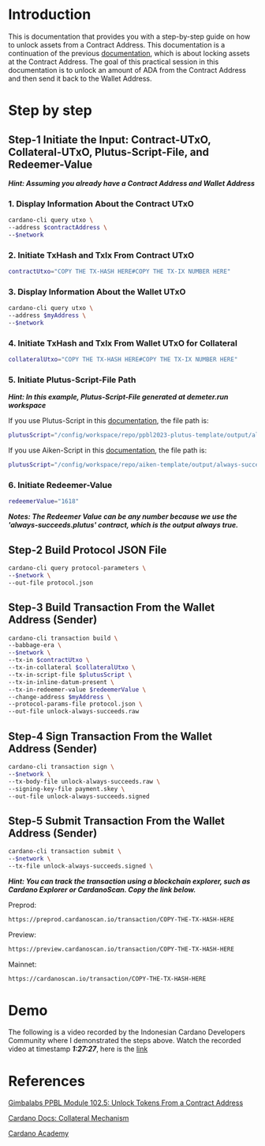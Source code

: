 # Introduction

This is documentation that provides you with a step-by-step guide on how to unlock assets from a Contract Address. This documentation is a continuation of the previous [documentation](https://github.com/ValdryanIvandito/cardano-lock-unlocking-assets-guides/blob/main/lock-assets-at-contract-address-eng.md), which is about locking assets at the Contract Address. The goal of this practical session in this documentation is to unlock an amount of ADA from the Contract Address and then send it back to the Wallet Address.

# Step by step

## Step-1 Initiate the Input: Contract-UTxO, Collateral-UTxO, Plutus-Script-File, and Redeemer-Value

**_Hint: Assuming you already have a Contract Address and Wallet Address_**

### 1. Display Information About the Contract UTxO

```bash
cardano-cli query utxo \
--address $contractAddress \
--$network
```

### 2. Initiate TxHash and TxIx From Contract UTxO

```bash
contractUtxo="COPY THE TX-HASH HERE#COPY THE TX-IX NUMBER HERE"
```

### 3. Display Information About the Wallet UTxO

```bash
cardano-cli query utxo \
--address $myAddress \
--$network
```

### 4. Initiate TxHash and TxIx From Wallet UTxO for Collateral

```bash
collateralUtxo="COPY THE TX-HASH HERE#COPY THE TX-IX NUMBER HERE"
```

### 5. Initiate Plutus-Script-File Path

**_Hint: In this example, Plutus-Script-File generated at demeter.run workspace_**

If you use Plutus-Script in this [documentation](https://github.com/ValdryanIvandito/cardano-script-compiling-guides/blob/main/compiling-plutustx-script-eng.md), the file path is:

```bash
plutusScript="/config/workspace/repo/ppbl2023-plutus-template/output/always-succeeds.plutus"
```

If you use Aiken-Script in this [documentation](https://github.com/ValdryanIvandito/cardano-script-compiling-guides/blob/main/compiling-aiken-script-eng.md), the file path is:

```bash
plutusScript="/config/workspace/repo/aiken-template/output/always-succeeds.plutus"
```

### 6. Initiate Redeemer-Value

```bash
redeemerValue="1618"
```

**_Notes: The Redeemer Value can be any number because we use the 'always-succeeds.plutus' contract, which is the output always true._**

## Step-2 Build Protocol JSON File

```bash
cardano-cli query protocol-parameters \
--$network \
--out-file protocol.json
```

## Step-3 Build Transaction From the Wallet Address (Sender)

```bash
cardano-cli transaction build \
--babbage-era \
--$network \
--tx-in $contractUtxo \
--tx-in-collateral $collateralUtxo \
--tx-in-script-file $plutusScript \
--tx-in-inline-datum-present \
--tx-in-redeemer-value $redeemerValue \
--change-address $myAddress \
--protocol-params-file protocol.json \
--out-file unlock-always-succeeds.raw
```

## Step-4 Sign Transaction From the Wallet Address (Sender)

```bash
cardano-cli transaction sign \
--$network \
--tx-body-file unlock-always-succeeds.raw \
--signing-key-file payment.skey \
--out-file unlock-always-succeeds.signed
```

## Step-5 Submit Transaction From the Wallet Address (Sender)

```bash
cardano-cli transaction submit \
--$network \
--tx-file unlock-always-succeeds.signed \
```

**_Hint: You can track the transaction using a blockchain explorer, such as Cardano Explorer or CardanoScan. Copy the link below._**

Preprod:

```bash
https://preprod.cardanoscan.io/transaction/COPY-THE-TX-HASH-HERE
```

Preview:

```bash
https://preview.cardanoscan.io/transaction/COPY-THE-TX-HASH-HERE
```

Mainnet:

```bash
https://cardanoscan.io/transaction/COPY-THE-TX-HASH-HERE
```

# Demo

The following is a video recorded by the Indonesian Cardano Developers Community where I demonstrated the steps above. Watch the recorded video at timestamp **_1:27:27_**, here is the [link](https://youtu.be/03hXLZ_07N0?list=PLUj8499OocHiL8gXPv8wMlLW-zIcyYdrQ)

# References

[Gimbalabs PPBL Module 102.5: Unlock Tokens From a Contract Address](https://plutuspbl.io/modules/102/1025)

[Cardano Docs: Collateral Mechanism](https://docs.cardano.org/smart-contracts/plutus/collateral-mechanism/)

[Cardano Academy](https://academy.cardanofoundation.org/)
